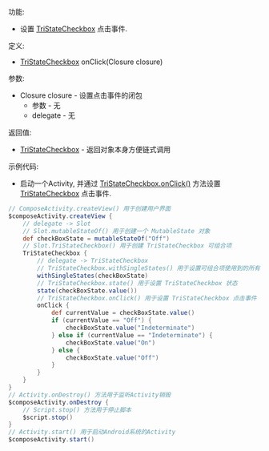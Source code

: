 功能:

+ 设置 [TriStateCheckbox](/API/UI/Compose/Widget/TriStateCheckbox/README.md) 点击事件.

定义:

+ [TriStateCheckbox](/API/UI/Compose/Widget/TriStateCheckbox/README.md) onClick(Closure closure)

参数:

+ Closure closure - 设置点击事件的闭包
    + 参数 - 无
    + delegate - 无

返回值:

+ [TriStateCheckbox](/API/UI/Compose/Widget/TriStateCheckbox/README.md) - 返回对象本身方便链式调用

示例代码:

+ 启动一个Activity,
  并通过 [TriStateCheckbox.onClick()](/API/UI/Compose/Widget/TriStateCheckbox/README.md?id=onClick)
  方法设置 [TriStateCheckbox](/API/UI/Compose/Widget/TriStateCheckbox/README.md) 点击事件.

```groovy
// ComposeActivity.createView() 用于创建用户界面
$composeActivity.createView {
    // delegate -> Slot
    // Slot.mutableStateOf() 用于创建一个 MutableState 对象
    def checkBoxState = mutableStateOf("Off")
    // Slot.TriStateCheckbox() 用于创建 TriStateCheckbox 可组合项
    TriStateCheckbox {
        // delegate -> TriStateCheckbox
        // TriStateCheckbox.withSingleStates() 用于设置可组合项使用到的所有 SingleState
        withSingleStates(checkBoxState)
        // TriStateCheckbox.state() 用于设置 TriStateCheckbox 状态
        state(checkBoxState.value())
        // TriStateCheckbox.onClick() 用于设置 TriStateCheckbox 点击事件
        onClick {
            def currentValue = checkBoxState.value()
            if (currentValue == "Off") {
                checkBoxState.value("Indeterminate")
            } else if (currentValue == "Indeterminate") {
                checkBoxState.value("On")
            } else {
                checkBoxState.value("Off")
            }
        }
    }
}
// Activity.onDestroy() 方法用于监听Activity销毁
$composeActivity.onDestroy {
    // Script.stop() 方法用于停止脚本
    $script.stop()
}
// Activity.start() 用于启动Android系统的Activity
$composeActivity.start()
```